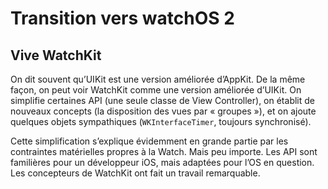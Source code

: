 # Transition vers watchOS 2

## Vive WatchKit

On dit souvent qu’UIKit est une version améliorée d’AppKit. De la même façon, on peut voir WatchKit comme une version améliorée d’UIKit. On simplifie certaines API (une seule classe de View Controller), on établit de nouveaux concepts (la disposition des vues par « groupes »), et on ajoute quelques objets sympathiques (`WKInterfaceTimer`, toujours synchronisé). 

Cette simplification s’explique évidemment en grande partie par les contraintes matérielles propres à la Watch. Mais peu importe. Les API sont familières pour un développeur iOS, mais adaptées pour l’OS en question. Les concepteurs de WatchKit ont fait un travail remarquable.